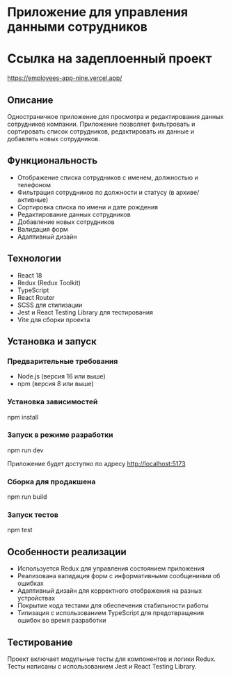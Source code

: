 # Приложение для управления данными сотрудников

# Ссылка на задеплоенный проект

https://employees-app-nine.vercel.app/

## Описание

Одностраничное приложение для просмотра и редактирования данных сотрудников компании. Приложение позволяет фильтровать и сортировать список сотрудников, редактировать их данные и добавлять новых сотрудников.

## Функциональность

- Отображение списка сотрудников с именем, должностью и телефоном
- Фильтрация сотрудников по должности и статусу (в архиве/активные)
- Сортировка списка по имени и дате рождения
- Редактирование данных сотрудников
- Добавление новых сотрудников
- Валидация форм
- Адаптивный дизайн

## Технологии

- React 18
- Redux (Redux Toolkit)
- TypeScript
- React Router
- SCSS для стилизации
- Jest и React Testing Library для тестирования
- Vite для сборки проекта

## Установка и запуск

### Предварительные требования

- Node.js (версия 16 или выше)
- npm (версия 8 или выше)

### Установка зависимостей

npm install

### Запуск в режиме разработки

npm run dev

Приложение будет доступно по адресу [http://localhost:5173](http://localhost:5173)

### Сборка для продакшена

npm run build

### Запуск тестов

npm test

## Особенности реализации

- Используется Redux для управления состоянием приложения
- Реализована валидация форм с информативными сообщениями об ошибках
- Адаптивный дизайн для корректного отображения на разных устройствах
- Покрытие кода тестами для обеспечения стабильности работы
- Типизация с использованием TypeScript для предотвращения ошибок во время разработки

## Тестирование

Проект включает модульные тесты для компонентов и логики Redux. Тесты написаны с использованием Jest и React Testing Library.

